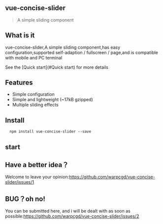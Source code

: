 ## vue-concise-slider

> A simple sliding component

## What is it

vue-concise-slider,A simple sliding component,has easy configuration,supported self-adaption / fullscreen / page,and is compatible with mobile and PC terminal

See the [Quick start](#Quick start) for more details

## Features

* Simple configuration
* Simple and lightweight (~17kB gzipped)
* Multiple sliding effects

## Install

```html
  npm install vue-concise-slider --save
```

## start

<vuep template="#example"></vuep>


## Have a better idea？
Welcome to leave your opinion:https://github.com/warpcgd/vue-concise-slider/issues/1

## BUG？oh no!
You can be submitted here, and i will be dealt with as soon as possible:https://github.com/warpcgd/vue-concise-slider/issues/2



<script v-pre type="text/x-template" id="example">
  <template>
    <slider :pages="pages" :sliderinit="sliderinit">
    <!-- slot  -->
    </slider>
  </template>

  <script>
    import slider from 'module.js'// import slider
    module.exports = {
         components: {
              slider
         },
         data () {
            return {
              //Image list[arr]
              pages:[
                {
                  html: 'slide1',
                  style:{
                   'background': '#1bbc9b'
                  }
                },
                {
                 html: 'slide2',
                 style:{
                    background:'#4bbfc3'
                  }
                },
                {
                  html: 'slide3',
                  style:{
                    background:'#333'
                  },
                }
              ],
              // Sliding configuration[obj]
              sliderinit: {
                currentPage: 0,
                thresholdDistance: 100,
                thresholdTime: 300,
                loop:true,
                infinite:1,
                slidesToScroll:1
              }
            }
         }
    }
  </script>
</script>
